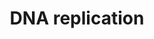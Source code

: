 ---
annotations:
- id: PW:0000098
  parent: regulatory pathway
  type: Pathway Ontology
  value: DNA replication pathway
authors:
- Kdahlquist
- MaintBot
- D.Koren
- Thomas
- Egonw
- Christine Chichester
- Eweitz
- UlasBabayigit
- DeSl
- Larsgw
description: 'DNA replication, the basis for biological inheritance, is a fundamental
  process occurring in all living organisms to copy their DNA. This process is "replication"
  in that each strand of the original double-stranded DNA molecule serves as template
  for the reproduction of the complementary strand. Hence, following DNA replication,
  two identical DNA molecules have been produced from a single double-stranded DNA
  molecule. Cellular proofreading and error-checking mechanisms ensure near perfect
  fidelity for DNA replication.  Source: [[wikipedia:DNA_replication|Wikipedia]]'
last-edited: 2023-02-01
organisms:
- Caenorhabditis elegans
redirect_from:
- /index.php/Pathway:WP192
- /instance/WP192
- /instance/WP192_rr125278
revision: r125278
schema-jsonld:
- '@context': https://schema.org/
  '@id': https://wikipathways.github.io/pathways/WP192.html
  '@type': Dataset
  creator:
    '@type': Organization
    name: WikiPathways
  description: 'DNA replication, the basis for biological inheritance, is a fundamental
    process occurring in all living organisms to copy their DNA. This process is "replication"
    in that each strand of the original double-stranded DNA molecule serves as template
    for the reproduction of the complementary strand. Hence, following DNA replication,
    two identical DNA molecules have been produced from a single double-stranded DNA
    molecule. Cellular proofreading and error-checking mechanisms ensure near perfect
    fidelity for DNA replication.  Source: [[wikipedia:DNA_replication|Wikipedia]]'
  keywords:
  - ADP
  - ARPA
  - ATP
  - CDC46
  - CTP
  - F08B4.5
  - F10C2.4
  - F33H2.5
  - F34D10.2
  - GTP
  - UTP
  - Y39A1A.12
  - Y47D3A.28
  - Y47D3A.29
  - cdc-6
  - dATP
  - dCTP
  - dGTP
  - dUTP
  - div-1
  - mcm-2
  - mcm-3
  - mcm-4
  - mcm-6
  - mcm-7
  - orc-2
  - pri-1
  - pri-2
  - rfc-1
  - rfc-2
  - rfc-3
  - ubq-1
  - ubq-2
  license: CC0
  name: DNA replication
seo: CreativeWork
title: DNA replication
wpid: WP192
---